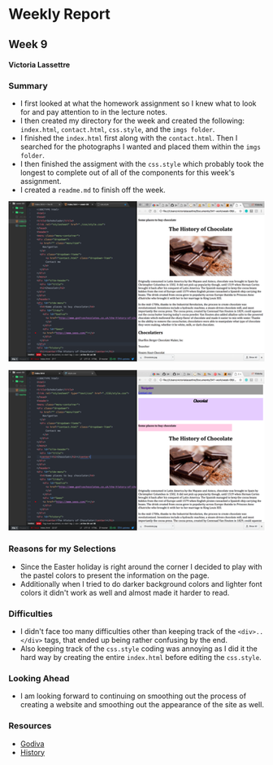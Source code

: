 # Weekly Report
## Week 9
#### Victoria Lassettre
### Summary
- I first looked at what the homework assignment so I knew what to look for and pay attention to in the lecture notes.
- I then created my directory for the week and created the following: `index.html`, `contact.html`, `css.style`, and the `imgs folder`.
- I finished the `index.html` first along with the `contact.html`. Then I searched for the photographs I wanted and placed them within the `imgs folder`.
- I then finished the assigment with the `css.style` which probably took the longest to complete out of all of the components for this week's assignment.
- I created a `readme.md` to finish off the week.

![texteditor](./imgs/screenshot.png)

![texteditor](./imgs/screenshot1.png)
### Reasons for my Selections
- Since the Easter holiday is right around the corner I decided to play with the pastel colors to present the information on the page.
- Additionally when I tried to do darker background colors and lighter font colors it didn't work as well and almost made it harder to read.
### Difficulties
- I didn't face too many difficulties other than keeping track of the `<div>..</div>` tags, that ended up being rather confusing by the end.
- Also keeping track of the `css.style` coding was annoying as I did it the hard way by creating the entire `index.html` before editing the `css.style`.
### Looking Ahead
- I am looking forward to continuing on smoothing out the process of creating a website and smoothing out the appearance of the site as well.
### Resources
- [Godiva](http://www.godivachocolates.co.uk/the-history-of-chocolate-europe.html)
- [History](http://www.history.com/news/hungry-history/the-sweet-history-of-chocolate)
